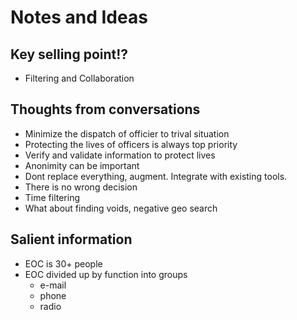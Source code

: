 # Notes and Ideas

## Key selling point!?

* Filtering and Collaboration

## Thoughts from conversations

* Minimize the dispatch of officier to trival situation
* Protecting the lives of officers is always top priority
* Verify and validate information to protect lives
* Anonimity can be important
* Dont replace everything, augment. Integrate with existing tools.
* There is no wrong decision
* Time filtering
* What about finding voids, negative geo search

## Salient information

* EOC is 30+ people
* EOC divided up by function into groups
	* e-mail
	* phone
	* radio
